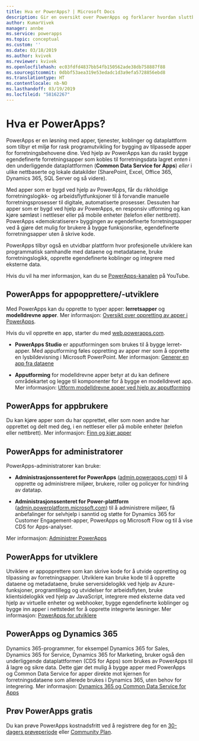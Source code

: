 ```yaml
---
title: Hva er PowerApps? | Microsoft Docs
description: Gir en oversikt over PowerApps og forklarer hvordan sluttbrukere, apputviklere, administratorer og profesjonelle utviklere kan bruke PowerApps.
author: KumarVivek
manager: annbe
ms.service: powerapps
ms.topic: conceptual
ms.custom: ''
ms.date: 03/18/2019
ms.author: kvivek
ms.reviewer: kvivek
ms.openlocfilehash: ec03fdfd4837bb54fb150562ade38db758887f88
ms.sourcegitcommit: 0dbbf53aea319e53edadc1d3a9efa5728856ebd8
ms.translationtype: HT
ms.contentlocale: nb-NO
ms.lasthandoff: 03/19/2019
ms.locfileid: "58162267"
---
```

# <a name="what-is-powerapps"></a>Hva er PowerApps?

PowerApps er en løsning med apper, tjenester, koblinger og dataplattform som tilbyr et miljø for rask programutvikling for bygging av tilpassede apper for forretningsbehovene dine. Ved hjelp av PowerApps kan du raskt bygge egendefinerte forretningsapper som kobles til forretningsdata lagret *enten* i den underliggende dataplattformen (**Common Data Service for Apps**) *eller* i ulike nettbaserte og lokale datakilder (SharePoint, Excel, Office 365, Dynamics 365, SQL Server og så videre). 

Med apper som er bygd ved hjelp av PowerApps, får du rikholdige forretningslogikk- og arbeidsflytfunksjoner til å forvandle manuelle forretningsprosesser til digitale, automatiserte prosesser. Dessuten har apper som er bygd ved hjelp av PowerApps, en responsiv utforming og kan kjøre sømløst i nettleser eller på mobile enheter (telefon eller nettbrett). PowerApps «demokratiserer» byggingen av egendefinerte forretningsapper ved å gjøre det mulig for brukere å bygge funksjonsrike, egendefinerte forretningsapper uten å skrive kode.

PowerApps tilbyr også en utvidbar plattform hvor profesjonelle utviklere kan programmatisk samhandle med dataene og metadataene, bruke forretningslogikk, opprette egendefinerte koblinger og integrere med eksterne data.

Hvis du vil ha mer informasjon, kan du se [PowerApps-kanalen](https://www.youtube.com/channel/UCGfWR2ekfRFckLjev6eQYLg) på YouTube.

## <a name="powerapps-for-app-makerscreators"></a>PowerApps for appopprettere/-utviklere

Med PowerApps kan du opprette to typer apper: **lerretsapper** og **modelldrevne apper**. Mer informasjon: [Oversikt over oppretting av apper i PowerApps](maker/index.md).

Hvis du vil opprette en app, starter du med [web.powerapps.com](https://web.powerapps.com).

- **PowerApps Studio** er apputformingen som brukes til å bygge lerret-apper. Med apputforming føles oppretting av apper mer som å opprette en lysbildevisning i Microsoft PowerPoint. Mer informasjon: [Generer en app fra dataene](/powerapps/maker/canvas-apps/data-platform-create-app)  

- **Apputforming** for modelldrevne apper betyr at du kan definere områdekartet og legge til komponenter for å bygge en modelldrevet app. Mer informasjon: [Utform modelldrevne apper ved hjelp av apputforming](maker/model-driven-apps/design-custom-business-apps-using-app-designer.md)

## <a name="powerapps-for-app-users"></a>PowerApps for appbrukere

Du kan kjøre apper som du har opprettet, eller som noen andre har opprettet og delt med deg, i en nettleser eller på mobile enheter (telefon eller nettbrett). Mer informasjon: [Finn og kjør apper](user/index.md)

## <a name="powerapps-for-admins"></a>PowerApps for administratorer

PowerApps-administratorer kan bruke:

- **Administrasjonssenteret for PowerApps** ([admin.powerapps.com](https://admin.powerapps.com)) til å opprette og administrere miljøer, brukere, roller og policyer for hindring av datatap. 

- **Administrasjonssenteret for Power-plattform** ([admin.powerplatform.microsoft.com](https://admin.powerplatform.microsoft.com)) til å administrere miljøer, få anbefalinger for selvhjelp i sanntid og støtte for Dynamics 365 for Customer Engagement-apper, PowerApps og Microsoft Flow og til å vise CDS for Apps-analyser. 

Mer informasjon: [Administrer PowerApps](/power-platform/admin/admin-guide)

## <a name="powerapps-for-developers"></a>PowerApps for utviklere

Utviklere er appopprettere som kan skrive kode for å utvide oppretting og tilpassing av forretningsapper. Utviklere kan bruke kode til å opprette dataene og metadataene, bruke serversidelogikk ved hjelp av Azure-funksjoner, programtillegg og utvidelser for arbeidsflyten, bruke klientsidelogikk ved hjelp av JavaScript, integrere med eksterne data ved hjelp av virtuelle enheter og webhooker, bygge egendefinerte koblinger og bygge inn apper i nettstedet for å opprette integrerte løsninger. Mer informasjon: [PowerApps for utviklere](/powerapps/#pivot=home&panel=developer)

## <a name="powerapps-and-dynamics-365"></a>PowerApps og Dynamics 365

Dynamics 365-programmer, for eksempel Dynamics 365 for Sales, Dynamics 365 for Service, Dynamics 365 for Marketing, bruker også den underliggende dataplattformen (CDS for Apps) som brukes av PowerApps til å lagre og sikre data. Dette gjør det mulig å bygge apper med PowerApps og Common Data Service for apper direkte mot kjernen for forretningsdataene som allerede brukes i Dynamics 365, uten behov for integrering. Mer informasjon: [Dynamics 365 og Common Data Service for Apps](maker/common-data-service/data-platform-intro.md#dynamics-365-and-the-common-data-service-for-apps)

## <a name="try-powerapps-for-free"></a>Prøv PowerApps gratis

Du kan prøve PowerApps kostnadsfritt ved å registrere deg for en [30-dagers prøveperiode](maker/signup-for-powerapps.md) eller [Community Plan](maker/dev-community-plan.md).
